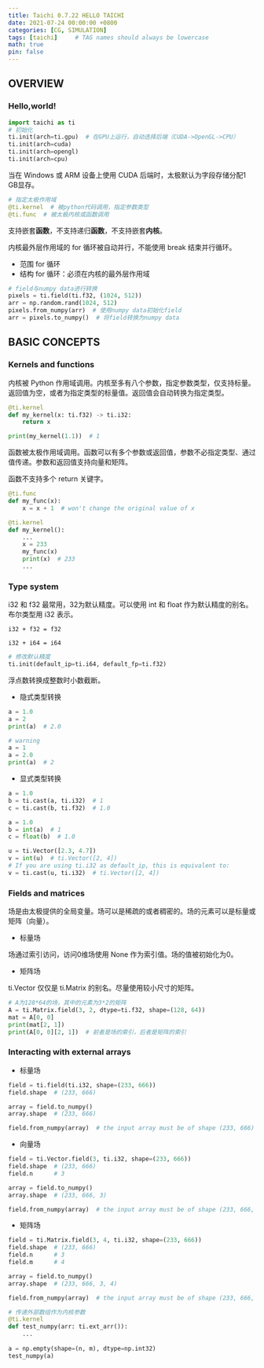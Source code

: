 ```yaml
---
title: Taichi 0.7.22 HELLO TAICHI
date: 2021-07-24 00:00:00 +0800
categories: [CG, SIMULATION]
tags: [taichi]     # TAG names should always be lowercase
math: true
pin: false
---
```


## OVERVIEW

### Hello,world!

```python
import taichi as ti
# 初始化
ti.init(arch=ti.gpu)  # 在GPU上运行，自动选择后端（CUDA->OpenGL->CPU）
ti.init(arch=cuda)
ti.init(arch=opengl)
ti.init(arch=cpu)
```

当在 Windows 或 ARM 设备上使用 CUDA 后端时，太极默认为字段存储分配1 GB显存。

```python
# 指定太极作用域
@ti.kernel  # 被python代码调用，指定参数类型
@ti.func  # 被太极内核或函数调用
```

支持嵌套**函数**，不支持递归**函数**，不支持嵌套**内核**。

内核最外层作用域的 for 循环被自动并行，不能使用 break 结束并行循环。

* 范围 for 循环
* 结构 for 循环：必须在内核的最外层作用域

```python
# field与numpy data进行转换
pixels = ti.field(ti.f32, (1024, 512))
arr = np.random.rand(1024, 512)
pixels.from_numpy(arr)  # 使用numpy data初始化field
arr = pixels.to_numpy()  # 将field转换为numpy data
```

## BASIC CONCEPTS

### Kernels and functions

内核被 Python 作用域调用。内核至多有八个参数，指定参数类型，仅支持标量。返回值为空，或者为指定类型的标量值。返回值会自动转换为指定类型。

```python
@ti.kernel
def my_kernel(x: ti.f32) -> ti.i32:
    return x

print(my_kernel(1.1))  # 1
```

函数被太极作用域调用。函数可以有多个参数或返回值，参数不必指定类型、通过值传递。参数和返回值支持向量和矩阵。

函数不支持多个 return 关键字。

```python
@ti.func
def my_func(x):
    x = x + 1  # won't change the original value of x

@ti.kernel
def my_kernel():
    ...
    x = 233
    my_func(x)
    print(x)  # 233
    ...
```

### Type system

i32 和 f32 最常用，32为默认精度。可以使用 int 和 float 作为默认精度的别名。布尔类型用 i32 表示。

`i32 + f32 = f32`

`i32 + i64 = i64`

```python
# 修改默认精度
ti.init(default_ip=ti.i64, default_fp=ti.f32)
```

浮点数转换成整数时小数截断。

* 隐式类型转换

```python
a = 1.0
a = 2
print(a)  # 2.0
```

```python
# warning
a = 1
a = 2.0
print(a)  # 2
```

* 显式类型转换

```python
a = 1.0
b = ti.cast(a, ti.i32)  # 1
c = ti.cast(b, ti.f32)  # 1.0
```

```python
a = 1.0
b = int(a)  # 1
c = float(b)  # 1.0
```

```python
u = ti.Vector([2.3, 4.7])
v = int(u)  # ti.Vector([2, 4])
# If you are using ti.i32 as default_ip, this is equivalent to:
v = ti.cast(u, ti.i32)  # ti.Vector([2, 4])
```

### Fields and matrices

场是由太极提供的全局变量。场可以是稀疏的或者稠密的。场的元素可以是标量或矩阵（向量）。

* 标量场

场通过索引访问，访问0维场使用 None 作为索引值。场的值被初始化为0。

* 矩阵场

ti.Vector 仅仅是 ti.Matrix 的别名。尽量使用较小尺寸的矩阵。

```python
# A为128*64的场，其中的元素为3*2的矩阵
A = ti.Matrix.field(3, 2, dtype=ti.f32, shape=(128, 64))
mat = A[0, 0]
print(mat[2, 1])
print(A[0, 0][2, 1])  # 前者是场的索引，后者是矩阵的索引
```

### Interacting with external arrays

* 标量场

```python
field = ti.field(ti.i32, shape=(233, 666))
field.shape  # (233, 666)

array = field.to_numpy()
array.shape  # (233, 666)

field.from_numpy(array)  # the input array must be of shape (233, 666)
```

* 向量场

```python
field = ti.Vector.field(3, ti.i32, shape=(233, 666))
field.shape  # (233, 666)
field.n      # 3

array = field.to_numpy()
array.shape  # (233, 666, 3)

field.from_numpy(array)  # the input array must be of shape (233, 666, 3)
```

* 矩阵场

```python
field = ti.Matrix.field(3, 4, ti.i32, shape=(233, 666))
field.shape  # (233, 666)
field.n      # 3
field.m      # 4

array = field.to_numpy()
array.shape  # (233, 666, 3, 4)

field.from_numpy(array)  # the input array must be of shape (233, 666, 3, 4)
```

```python
# 传递外部数组作为内核参数
@ti.kernel
def test_numpy(arr: ti.ext_arr()):
    ...
    
a = np.empty(shape=(n, m), dtype=np.int32)
test_numpy(a)
```
